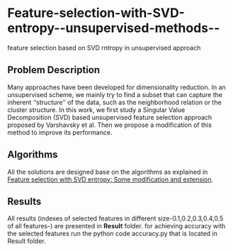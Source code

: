 # Feature-selection-with-SVD-entropy--unsupervised-methods--
feature selection based on SVD rntropy in unsupervised approach

## Problem Description

Many approaches have been developed for dimensionality reduction. In an unsupervised scheme, we mainly try to find a subset that can capture the inherent ‘‘structure’’ of the 
data, such as the neighborhood relation or the cluster structure. In this work, we first study a Singular Value Decomposition (SVD) based unsupervised feature selection approach proposed by Varshavsky et al. Then we propose a modification of this method to improve its 
performance. 

## Algorithms

All the solutions are designed base on the algorithms as explained in [Feature selection with SVD entropy: Some modification and extension](./article.pdf).

## Results
All results (indexes of selected features in different size-0.1,0.2,0.3,0.4,0.5 of all features-) are presented in **Result** folder.
for achieving accuracy with the selected features run the python code accuracy.py that is located in Result folder.
